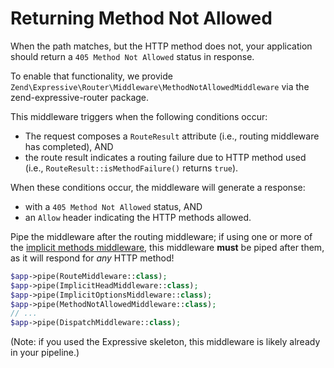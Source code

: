 # Returning Method Not Allowed

When the path matches, but the HTTP method does not, your application should
return a `405 Method Not Allowed` status in response.

To enable that functionality, we provide
`Zend\Expressive\Router\Middleware\MethodNotAllowedMiddleware` via the
zend-expressive-router package.

This middleware triggers when the following conditions occur:

- The request composes a `RouteResult` attribute (i.e., routing middleware has
  completed), AND
- the route result indicates a routing failure due to HTTP method used (i.e.,
  `RouteResult::isMethodFailure()` returns `true`).

When these conditions occur, the middleware will generate a response:

- with a `405 Method Not Allowed` status, AND
- an `Allow` header indicating the HTTP methods allowed.

Pipe the middleware after the routing middleware; if using one or more of the
[implicit methods middleware](implicit-methods-middleware.md), this middleware
**must** be piped after them, as it will respond for _any_ HTTP method!

```php
$app->pipe(RouteMiddleware::class);
$app->pipe(ImplicitHeadMiddleware::class);
$app->pipe(ImplicitOptionsMiddleware::class);
$app->pipe(MethodNotAllowedMiddleware::class);
// ...
$app->pipe(DispatchMiddleware::class);
```

(Note: if you used the Expressive skeleton, this middleware is likely already in
your pipeline.)
